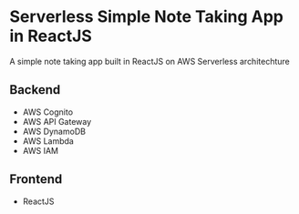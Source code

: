 Serverless Simple Note Taking App in ReactJS
============================================
A simple note taking app built in ReactJS on AWS Serverless architechture

Backend
--------
 - AWS Cognito
 - AWS API Gateway
 - AWS DynamoDB
 - AWS Lambda
 - AWS IAM

Frontend
---------
- ReactJS
